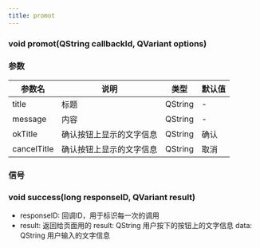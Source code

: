 ```yaml
---
title: promot
---
```



### void promot(QString callbackId, QVariant options)
### 参数
| 参数名 | 说明 | 类型 | 默认值 |
| -- | -- | -- | -- |
| title | 标题 | QString | -
| message | 内容 | QString | -
| okTitle | 确认按钮上显示的文字信息 | QString | 确认 | 
| cancelTitle | 确认按钮上显示的文字信息 | QString | 取消 |

### 信号
### void success(long responseID, QVariant result)
- responseID:	回调ID，用于标识每一次的调用
- result:  返回给页面用的
    result: QString 用户按下的按钮上的文字信息
    data: QString 用户输入的文字信息